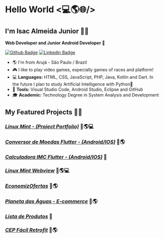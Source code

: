 # Hello World <💻🌎🌐/>

## I'm Isac Almeida Junior 👨‍💻 
**Web Developer and Junior Android Developer 📱**

[![Github Badge](https://img.shields.io/badge/-Github-000?style=flat-square&logo=Github&logoColor=white&link=https://jrdeveloper200.github.io/Isac-Junior.github.io/)](https://jrdeveloper200.github.io/Isac-Junior.github.io/)
[![Linkedin Badge](https://img.shields.io/badge/-LinkedIn-blue?style=flat-square&logo=Linkedin&logoColor=white&link=https://www.linkedin.com/in/isac-de-almeida-junior)](https://www.linkedin.com/in/isac-de-almeida-junior)

- 🌎 I'm from Arujá - São Paulo / Brazil
- 🎮 I like to play video games, especially games of races and platform!
- 💻 **Languages:** HTML, CSS, JavaScript, PHP, Java, Kotlin and Dart. In the future I plan to study Artificial Intelligence with Python🤖
- 🔧 **Tools:** Visual Studio Code, Android Studio, Eclipse and GitHub
- 🎓 **Academic:** Technology Degree in System Analysis and Development  

## My Featured Projects 👨‍🏭

### ***[Linux Mint - (Project Portfolio)](https://github.com/JrDeveloper200/Site-Completo-Bootstrap)*** 📱🌎💻

### ***[Conversor de Moedas Flutter - (Android/IOS)](https://github.com/JrDeveloper200/Conversor_Flutter)*** 📱🌎

### ***[Calculadora IMC Flutter - (Android/IOS)](https://github.com/JrDeveloper200/IMC_Flutter)*** 📱

### ***[Linux Mint Webview](https://github.com/JrDeveloper200/Linux_Mint_WebView)*** 📱🌎💻

### ***[EconomizOfertas](https://github.com/JrDeveloper200/Economiz_Ofertas)*** 📱🌎

### ***[Planeta das Águas - E-commerce](https://github.com/JrDeveloper200/Planeta_Aguas_Mobile)*** 📱🌎

### ***[Lista de Produtos](https://github.com/JrDeveloper200/Lista_Cadastro_Produtos)*** 📱

### ***[CEP Fácil Retrofit](https://github.com/JrDeveloper200/Busca_CEP_Facil)*** 📱🌎